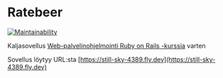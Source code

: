 # Ratebeer

[![Maintainability](https://api.codeclimate.com/v1/badges/f19dc7fb1a082b097ac1/maintainability)](https://codeclimate.com/github/toppyy/ratebeer/maintainability)

Kaljasovellus [Web-palvelinohjelmointi Ruby on Rails -kurssia](https://github.com/mluukkai/WebPalvelinohjelmointi2022) varten


Sovellus löytyy URL:sta [https://still-sky-4389.fly.dev](https://still-sky-4389.fly.dev)

